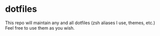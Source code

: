 # dotfiles
This repo will maintain any and all dotfiles (zsh aliases I use, themes, etc.) Feel free to use them as you wish.
